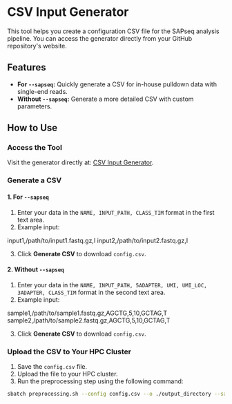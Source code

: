 # CSV Input Generator

This tool helps you create a configuration CSV file for the SAPseq analysis pipeline. You can access the generator directly from your GitHub repository's website.

## Features

- **For `--sapseq`:** Quickly generate a CSV for in-house pulldown data with single-end reads.
- **Without `--sapseq`:** Generate a more detailed CSV with custom parameters.

## How to Use

### Access the Tool
Visit the generator directly at: [CSV Input Generator](https://koushikmuralidharan.github.io/sapseq-ago2-clip/).

### Generate a CSV

#### 1. For `--sapseq`
1. Enter your data in the `NAME, INPUT_PATH, CLASS_TIM` format in the first text area.
2. Example input:

input1,/path/to/input1.fastq.gz,I input2,/path/to/input2.fastq.gz,I

3. Click **Generate CSV** to download `config.csv`.

#### 2. Without `--sapseq`
1. Enter your data in the `NAME, INPUT_PATH, 5ADAPTER, UMI, UMI_LOC, 3ADAPTER, CLASS_TIM` format in the second text area.
2. Example input:

sample1,/path/to/sample1.fastq.gz,AGCTG,5,10,GCTAG,T sample2,/path/to/sample2.fastq.gz,AGCTG,5,10,GCTAG,T

3. Click **Generate CSV** to download `config.csv`.

### Upload the CSV to Your HPC Cluster
1. Save the `config.csv` file.
2. Upload the file to your HPC cluster.
3. Run the preprocessing step using the following command:
```bash
sbatch preprocessing.sh --config config.csv --o ./output_directory --sapseq


